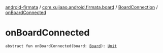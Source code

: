 [android-firmata](../../index.md) / [com.xujiaao.android.firmata.board](../index.md) / [BoardConnection](index.md) / [onBoardConnected](./on-board-connected.md)

# onBoardConnected

`abstract fun onBoardConnected(board: `[`Board`](../-board/index.md)`): `[`Unit`](https://kotlinlang.org/api/latest/jvm/stdlib/kotlin/-unit/index.html)